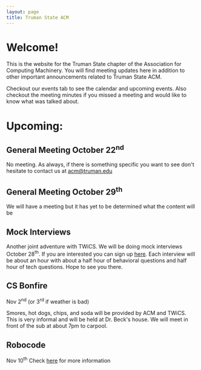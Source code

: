 ```yaml
---
layout: page
title: Truman State ACM
---
```


# Welcome!

This is the website for the Truman State chapter of the Association for Computing Machinery. You will find meeting updates here in addition to other important announcements related to Truman State ACM. 

Checkout our events tab to see the calendar and upcoming events. Also checkout the meeting minutes if you missed a meeting and would like to know what was talked about. 


# Upcoming: 

## General Meeting October 22<sup>nd</sup> 

No meeting. 
As always, if there is something specific you want to see don't hesitate to contact us at acm@truman.edu

## General Meeting October 29<sup>th</sup>

We will have a meeting but it has yet to be determined what the content will be

## Mock Interviews

Another joint adventure with TWiCS. We will be doing mock interviews October 28<sup>th</sup>. If you are interested you can sign up [here][interview]. Each interview will be about an hour with about a half hour of behavioral questions and half hour of tech questions. Hope to see you there.

## CS Bonfire 

Nov 2<sup>nd</sup> (or 3<sup>rd</sup> if weather is bad) 
 
Smores, hot dogs, chips, and soda will be provided by ACM and TWiCS. This is very informal and will be held at Dr. Beck's house. We will meet in front of the sub at about 7pm to carpool. 
 
## Robocode

Nov 10<sup>th</sup>
Check [here][RC] for more information


[interview]: https://docs.google.com/spreadsheets/d/1FiJR25jzb8O0iBQsuOHvjy3qT0Tc6RAPPldPe47iPAA/edit#gid=0
[RC]: http://acm.truman.edu/acm/robocode/